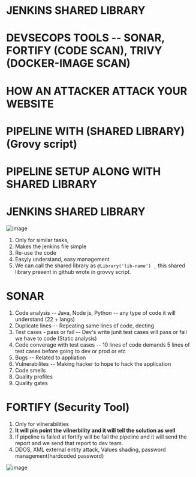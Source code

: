 # JENKINS SHARED LIBRARY
# DEVSECOPS TOOLS -- SONAR, FORTIFY (CODE SCAN), TRIVY (DOCKER-IMAGE SCAN)
# HOW AN ATTACKER ATTACK YOUR WEBSITE
# PIPELINE WITH (SHARED LIBRARY) (Grovy script)
# PIPELINE SETUP ALONG WITH SHARED LIBRARY

# JENKINS SHARED LIBRARY

![image](https://github.com/pavankumar0077/Devops-SRE/assets/40380941/560ac0d9-59e8-423c-a598-126acdf677f7)

1) Only for similar tasks,
2) Makes the jenkins file simple
3) Re-use the code
4) Easyly understand, easy management
5) We can call the shared library as ```@Library('lib-name') _``` this shared library present in github wrote in grovvy script.

# SONAR

1) Code analysis -- Java, Node js, Python -- any type of code it will understand (22 + langs)
2) Duplicate lines  -- Repeating same lines of code, decting 
3) Test cases - pass or fail -- Dev's write junit test cases will pass or fail we have to code (Static analysis)
4) Code converage with test cases -- 10 lines of code demands 5 lines of test cases before going to dev or prod or etc
5) Bugs -- Related to appliation 
6) Vulnerabilites -- Making hacker to hope to hack the application
7) Code smells
8) Quality profiles
9) Quality gates

# FORTIFY (Security Tool)

1) Only for vilnerabilities
2) **It will pin point the vilnerbility and it will tell the solution as well**
3) If pipeline is failed at fortify will be fail the pipeline and it will send the report and we send that report to dev team.
4) DDOS, XML external entity attack, Values shading, password management(hardcoded password)

![image](https://github.com/pavankumar0077/Devops-SRE/assets/40380941/f53ba45a-f039-4f12-8e88-abdc5aa00407)

